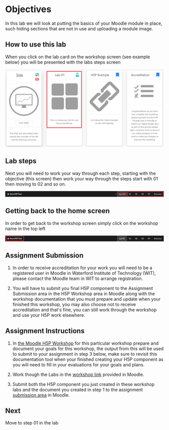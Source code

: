# Objectives

In this lab we will look at putting the basics of your Moodle module in place, such hiding sections that are not in use and uploading a module image.

## How to use this lab

When you click on the lab card on the workshop screen (see example below) you will be presented with the labs steps screen

![](img/01.png)

## Lab steps

Next you will need to work your way through each step, starting with the objective (this screen) then work your way through the steps start with 01 then moving to 02 and so on.

![](img/02.png)

## Getting back to the home screen

In order to get back to the workshop screen simply click on the workshop name in the top left

![](img/03.png)


## Assignment Submission

1. In order to receive accreditation for your work you will need to be a registered user in Moodle in Waterford Institute of Technology (WIT), please contact the Moodle team in WIT to arrange registration. 

2. You will have to submit you final H5P component to the Assignment Submission area in the H5P Workshop area in Moodle along with the workshop documentation that you must prepare and update when your finished this workshop, you may also choose not to receive accreditation and that's fine, you can still work through the workshop and use your H5P work elsewhere. 

## Assignment Instructions

1. In <a href="http://conorpaul.com/moodle35/course/view.php?id=9#section-1" target="_blank">the Moodle H5P Workshop</a> for this particular workshop prepare and document your goals for this workshop, the output from this will be used to submit to your assignment in step 3 below, make sure to revisit this documentation tool when your finished creating your H5P component as you will need to fill in your evaluations for your goals and plans.

2. Work though the Labs in the <a href="http://conorpaul.com/moodle35/course/view.php?id=9#section-1" target="_blank">workshop link</a> provided in Moodle.

3. Submit both the H5P component you just created in these workshop labs and the document you created in step 1 to the assignment <a href="http://conorpaul.com/moodle35/course/view.php?id=9#section-1" target="_blank">submission area</a> in Moodle.


## Next

Move to step 01 in the lab